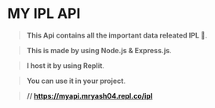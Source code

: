 # MY IPL API

> **This Api contains all the important data releated IPL 🏏**.

> **This is made by using Node.js & Express.js**.

> **I host it by using Replit**.

> **You can use it in your project**.

> **// https://myapi.mryash04.repl.co/ipl**